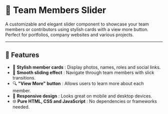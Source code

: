 # 👥 Team Members Slider

A customizable and elegant slider component to showcase your team members or contributors using stylish cards with a view more button. Perfect for portfolios, company websites and various projects.

---

## 🚀 Features  
- 👤 **Stylish member cards** : Display photos, names, roles and social links.  
- 🔄 **Smooth sliding effect** : Navigate through team members with slick transitions.  
- 🔍 **"View More" button** : Allows users to learn more about each member.  
- 📱 **Responsive design** : Looks great on mobile and desktop devices.  
- 🌐 **Pure HTML, CSS and JavaScript** : No dependencies or frameworks needed.
